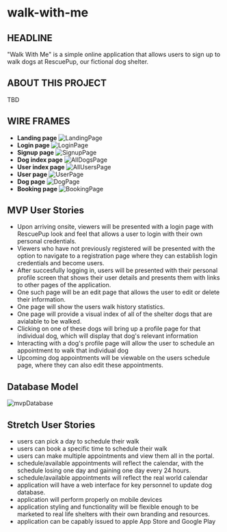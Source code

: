 # walk-with-me

## HEADLINE
"Walk With Me" is a simple online application that allows users to sign up to walk dogs at RescuePup, our fictional dog shelter.

## ABOUT THIS PROJECT
TBD



## WIRE FRAMES
- **Landing page** 
![LandingPage](./resources/wireframes/wogdalker_landing_1.png)
- **Login page** 
![LoginPage](./resources/wireframes/wogdalker_login_1.png)
- **Signup page** 
![SignupPage](./resources/wireframes/wogdalker_signup_1.png)
- **Dog index page** 
![AllDogsPage](./resources/wireframes/wogdalker_dogindex_1.png)
- **User index page** 
![AllUsersPage](./resources/wireframes/wogdalker_userindex_1.png)
- **User page** 
![UserPage](./resources/wireframes/wogdalker_userpage_1.png)
- **Dog page** 
![DogPage](./resources/wireframes/wogdalker_dogpage_1.png)
- **Booking page** 
![BookingPage](./resources/wireframes/wogdalker_bookingpage_1.png)

## MVP User Stories
- Upon arriving onsite, viewers will be presented with a login page with RescuePup look and feel that allows a user to login with their own personal credentials.
- Viewers who have not previously registered will be presented with the option to navigate to a registration page where they can establish login credentials and become users.
- After succesfully logging in, users will be presented with their personal profile screen that shows their user details and presents them with links to other pages of the application.
- One such page will be an edit page that allows the user to edit or delete their information.
- One page will show the users walk history statistics.
- One page will provide a visual index of all of the shelter dogs that are avialable to be walked.
- Clicking on one of these dogs will bring up a profile page for that individual dog, which will display that dog's relevant information
- Interacting with a dog's profile page will allow the user to schedule an appointment to walk that individual dog
- Upcoming dog appointments will be viewable on the users schedule page, where they can also edit these appointments.

## Database Model
![mvpDatabase](./resources/database-model.svg)

## Stretch User Stories
- users can pick a day to schedule their walk
- users can book a specific time to schedule their walk
- users can make multiple appointments and view them all in the portal.
- schedule/available appointments will reflect the calendar, with the schedule losing one day and gaining one day every 24 hours.
- schedule/available appointments will reflect the real world calendar
- application will have a web interface for key personnel to update dog database.
- application will perform properly on mobile devices
- application styling and functionality will be flexible enough to be marketed to real life shelters with their own branding and resources.
- application can be capably issued to apple App Store and Google Play
